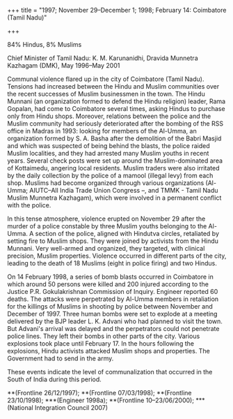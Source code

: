 +++
title = "1997; November 29–December 1; 1998; February 14: Coimbatore (Tamil Nadu)"

+++


84% Hindus, 8% Muslims

Chief Minister of Tamil Nadu: K. M. Karunanidhi, Dravida Munnetra Kazhagam (DMK), May 1996–May 2001

Communal violence flared up in the city of Coimbatore (Tamil Nadu). Tensions had increased between the Hindu and Muslim communities over the recent successes of Muslim businessmen in the town. The Hindu Munnani (an organization formed to defend the Hindu religion) leader, Rama Gopalan, had come to Coimbatore several times, asking Hindus to purchase only from Hindu shops. Moreover, relations between the police and the Muslim community had seriously deteriorated after the bombing of the RSS office in Madras in 1993: looking for members of the Al-Umma, an organization formed by S. A. Basha after the demolition of the Babri Masjid and which was suspected of being behind the blasts, the police raided Muslim localities, and they had arrested many Muslim youths in recent years. Several check posts were set up around the Muslim-dominated area of Kottaimedu, angering local residents. Muslim traders were also irritated by the daily collection by the police of a mamool (illegal levy) from each shop. Muslims had become organized through various organizations (Al-Umma; AIUTC–All India Trade Union Congress –, and TMMK - Tamil Nadu Muslim Munnetra Kazhagam), which were involved in a permanent conflict with the police.

In this tense atmosphere, violence erupted on November 29 after the murder of a police constable by three Muslim youths belonging to the Al-Umma. A section of the police, aligned with Hindutva circles, retaliated by setting fire to Muslim shops. They were joined by activists from the Hindu Munnani. Very well-armed and organized, they targeted, with clinical precision, Muslim properties. Violence occurred in different parts of the city, leading to the death of 18 Muslims (eight in police firing) and two Hindus.

On 14 February 1998, a series of bomb blasts occurred in Coimbatore in which around 50 persons were killed and 200 injured according to the Justice P.R. Gokulakrishnan Commission of Inquiry. Engineer reported 60 deaths. The attacks were perpetrated by Al-Umma members in retaliation for the killings of Muslims in shooting by police between November and December of 1997. Three human bombs were set to explode at a meeting delivered by the BJP leader L. K. Advani who had planned to visit the town. But Advani's arrival was delayed and the perpetrators could not penetrate police lines. They left their bombs in other parts of the city. Various explosions took place until February 17. In the hours following the explosions, Hindu activists attacked Muslim shops and properties. The Government had to send in the army.

These events indicate the level of communalization that occurred in the South of India during this period.

**(Frontline 26/12/1997); **(Frontline 07/03/1998); **(Frontline 23/10/1998); ***(Engineer 1998a); **(Frontline 10–23/06/2000); ***(National Integration Council 2007)